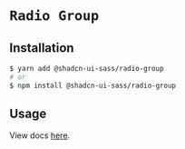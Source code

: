 # `Radio Group`

## Installation

```sh
$ yarn add @shadcn-ui-sass/radio-group
# or
$ npm install @shadcn-ui-sass/radio-group
```

## Usage

View docs [here](https://shadcn-ui-sass.com/docs/components/radio-group).
